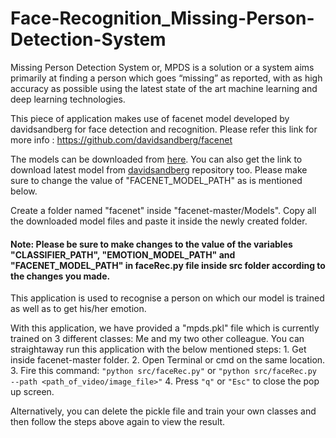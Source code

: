 # Face-Recognition_Missing-Person-Detection-System
Missing Person Detection System or, MPDS is a solution or a system aims primarily at finding a person which goes “missing” as reported, with as high accuracy as possible using the latest state of the art machine learning and deep learning technologies.


This piece of application makes use of facenet model developed by davidsandberg for face detection and recognition. Please refer this link for more info : https://github.com/davidsandberg/facenet

The models can be downloaded from [here](https://drive.google.com/open?id=1bXEJmjmd750F53DsDv9B2vc1thbxlJrE).
You can also get the link to download latest model from [davidsandberg](https://github.com/davidsandberg/facenet) repository too. Please make sure to change the value of "FACENET_MODEL_PATH" as is mentioned below.

Create a folder named "facenet" inside "facenet-master/Models". Copy all the downloaded model files and paste it inside the newly created folder.

#### Note: Please be sure to make changes to the value of the variables "CLASSIFIER_PATH", "EMOTION_MODEL_PATH" and "FACENET_MODEL_PATH" in faceRec.py file inside src folder according to the changes you made.

This application is used to recognise a person on which our model is trained as well as to get his/her emotion.

With this application, we have provided a "mpds.pkl" file which is currently trained on 3 different classes: Me and my two other colleague. You can straightaway run this application with the below mentioned steps:
	1. Get inside facenet-master folder.
	2. Open Terminal or cmd on the same location.
	3. Fire this command: `"python src/faceRec.py"` or `"python src/faceRec.py --path <path_of_video/image_file>"`
	4. Press `"q"` or `"Esc"` to close the pop up screen.
	
Alternatively, you can delete the pickle file and train your own classes and then follow the steps above again to view the result.